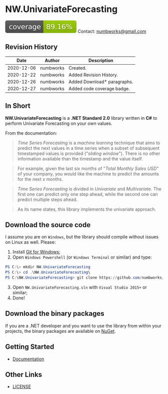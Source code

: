# NW.UnivariateForecasting

![codecoverage.svg](codecoverage.svg)
Contact: numbworks@gmail.com

## Revision History

| Date | Author | Description |
|---|---|---|
| 2020-12-06 | numbworks | Created. |
| 2020-12-22 | numbworks | Added Revision History. |
| 2020-12-26 | numbworks | Added Download* paragraphs. |
| 2020-12-27 | numbworks | Added code coverage badge. |

## In Short

**NW.UnivariateForecasting** is a **.NET Standard 2.0** library written in **C#** to perform Univariate Forecasting on your own values. 

From the documentation:

> *Time Series Forecasting* is a *machine learning* technique that aims to predict the next values in a time series when a subset of subsequent timestamped values is provided ("*sliding window*"). There is no other information available than the timestamp and the value itself.

> For example, given the last six months of "*Total Monthly Sales USD*" of your company, you would like the machine to predict the amounts for the next x months.

> *Time Series Forecasting* is divided in *Univariate* and *Multivariate*. 
The first one can predict only one step ahead, while the second one can predict multiple steps ahead.

> As its name states, this library implements the univariate approach. 

## Download the source code

I assume you are on ```Windows```, but the library should compile without issues on Linux as well. Please:

1. Install [Git for Windows](https://git-scm.com/download/win);
2. Open ```Windows Powershell``` (or ```Windows Terminal``` or similar) and type:

```powershell
PS C:\> mkdir NW.UnivariateForecasting
PS C:\> cd .\NW.UnivariateForecasting\
PS C:\NW.UnivariateForecasting> git clone https://github.com/numbworks/NW.UnivariateForecasting.git
```

3. Open ```NW.UnivariateForecasting.sln``` with ```Visual Studio 2015+``` or similar;
4. Done!

## Download the binary packages

If you are a .NET developer and you want to use the library from within your projects, the binary packages are available on [NuGet](https://www.nuget.org/packages/NW.UnivariateForecasting/).

## Getting Started

- [Documentation](docs/Documentation-NW.UnivariateForecaster.md)

## Other Links

- [LICENSE](LICENSE)